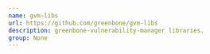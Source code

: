 ```yaml
---
name: gvm-libs
url: https://github.com/greenbone/gvm-libs
description: greenbone-vulnerability-manager libraries.
group: None
---
```

